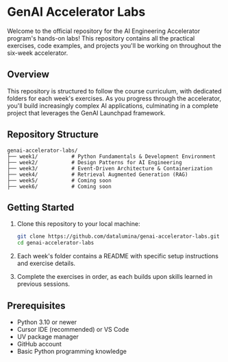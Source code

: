 # GenAI Accelerator Labs

Welcome to the official repository for the AI Engineering Accelerator program's hands-on labs! This repository contains all the practical exercises, code examples, and projects you'll be working on throughout the six-week accelerator.

## Overview

This repository is structured to follow the course curriculum, with dedicated folders for each week's exercises. As you progress through the accelerator, you'll build increasingly complex AI applications, culminating in a complete project that leverages the GenAI Launchpad framework.

## Repository Structure

```
genai-accelerator-labs/
├── week1/           # Python Fundamentals & Development Environment
├── week2/           # Design Patterns for AI Engineering
├── week3/           # Event-Driven Architecture & Containerization
├── week4/           # Retrieval Augmented Generation (RAG)
├── week5/           # Coming soon
├── week6/           # Coming soon
```

## Getting Started

1. Clone this repository to your local machine:
   ```bash
   git clone https://github.com/datalumina/genai-accelerator-labs.git
   cd genai-accelerator-labs
   ```

2. Each week's folder contains a README with specific setup instructions and exercise details.

3. Complete the exercises in order, as each builds upon skills learned in previous sessions.


## Prerequisites

- Python 3.10 or newer
- Cursor IDE (recommended) or VS Code
- UV package manager
- GitHub account
- Basic Python programming knowledge
